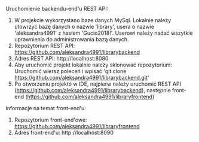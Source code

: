 Uruchomienie backendu-end'u REST API:

1. W projekcie wykorzystano baze danych MySql. Lokalnie należy utowrzyć bazę danych o nazwie 'library', usera o nazwie 'aleksandra4991' z hasłem 'Gucio2018!'. Userowi należy nadać wszytkie uprawnienia do administrowania bazą danych.
2. Repozytorium REST API: https://github.com/aleksandra4991/librarybackend
3. Adres REST API: http://localhost:8080
4. Aby uruchomić projekt lokalnie należy sklonować repozytorium: Uruchomić wiersz poleceń i wpisać 'git clone https://github.com/aleksandra4991/librarybackend.git'
5. Po otworzeniu projektó w IDE, najpierw należy uruchomić REST API (https://github.com/aleksandra4991/librarybackend), następnie front-end (https://github.com/aleksandra4991/libraryfrontend)

Informacje na temat front-end'u:

1. Repozytorium front-end'owe: https://github.com/aleksandra4991/libraryfrontend
2. Adres front-end'u: http://localhost:8090
